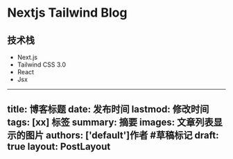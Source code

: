 # Nextjs Tailwind Blog
## 技术栈

- Next.js
- Tailwind CSS 3.0
- React
- Jsx

---
title: 博客标题
date: 发布时间
lastmod: 修改时间
tags: [xx] 标签
summary: 摘要
images: 文章列表显示的图片
authors: ['default']作者
#草稿标记
draft: true 
layout: PostLayout
---